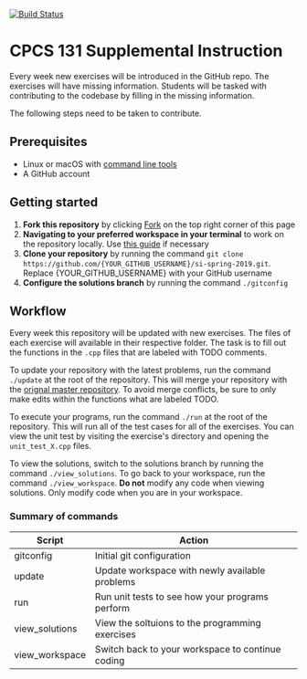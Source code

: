 [![Build Status](https://travis-ci.com/omolazabal/si-spring-2019.svg?branch=solutions)](https://travis-ci.com/omolazabal/si-spring-2019)

# CPCS 131 Supplemental Instruction
Every week new exercises will be introduced in the GitHub repo. The exercises will have missing information. Students will be tasked with contributing to the codebase by filling in the missing information. 

The following steps need to be taken to contribute.

## Prerequisites
- Linux or macOS with [command line tools](http://osxdaily.com/2014/02/12/install-command-line-tools-mac-os-x/)
- A GitHub account

## Getting started
1. **Fork this repository** by clicking [Fork](https://github.com/omolazabal/si-spring-2019/fork) on the top right corner of this page
2. **Navigating to your preferred workspace in your terminal** to work on the repository locally. Use [this guide](https://www.git-tower.com/learn/git/ebook/en/command-line/appendix/command-line-101) if necessary
3. **Clone your repository** by running the command `git clone https://github.com/{YOUR_GITHUB_USERNAME}/si-spring-2019.git`. Replace {YOUR_GITHUB_USERNAME} with your GitHub username
4. **Configure the solutions branch** by running the command `./gitconfig`  

## Workflow
Every week this repository will be updated with new exercises. The files of each exercise will available in their respective folder. The task is to fill out the functions in the `.cpp` files that are labeled with TODO comments.

To update your repository with the latest problems, run the command `./update` at the root of the repository. This will merge your repository with the [orignal master repository](https://github.com/omolazabal/si-spring-2019). To avoid merge conflicts, be sure to only make edits within the functions what are labeled TODO.

To execute your programs, run the command `./run` at the root of the repository. This will run all of the test cases for all of the exercises. You can view the unit test by visiting the exercise's directory and opening the `unit_test_X.cpp` files.

To view the solutions, switch to the solutions branch by running the command `./view_solutions`. To go back to your workspace, run the command `./view_workspace`. **Do not** modify any code when viewing solutions. Only modify code when you are in your workspace.

### Summary of commands

| Script  | Action |
| ------------- | ------------- |
| gitconfig  | Initial git configuration  |
| update  | Update workspace with newly available problems  |
| run  | Run unit tests to see how your programs perform  |
| view_solutions  | View the soltuions to the programming exercises  |
| view_workspace  | Switch back to your workspace to continue coding  |
